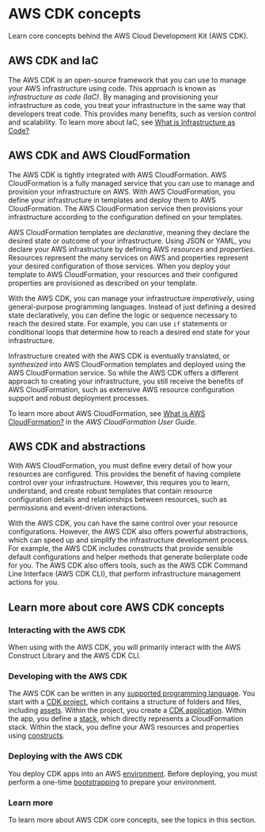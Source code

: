 # AWS CDK concepts<a name="core_concepts"></a>

Learn core concepts behind the AWS Cloud Development Kit \(AWS CDK\)\.

## AWS CDK and IaC<a name="concepts-iac"></a>

The AWS CDK is an open\-source framework that you can use to manage your AWS infrastructure using code\. This approach is known as *infrastructure as code \(IaC\)*\. By managing and provisioning your infrastructure as code, you treat your infrastructure in the same way that developers treat code\. This provides many benefits, such as version control and scalability\. To learn more about IaC, see [What is Infrastructure as Code?](https://aws.amazon.com/what-is/iac/)

## AWS CDK and AWS CloudFormation<a name="concepts-cfn"></a>

The AWS CDK is tightly integrated with AWS CloudFormation\. AWS CloudFormation is a fully managed service that you can use to manage and provision your infrastructure on AWS\. With AWS CloudFormation, you define your infrastructure in templates and deploy them to AWS CloudFormation\. The AWS CloudFormation service then provisions your infrastructure according to the configuration defined on your templates\.

AWS CloudFormation templates are *declarative*, meaning they declare the desired state or outcome of your infrastructure\. Using JSON or YAML, you declare your AWS infrastructure by defining AWS *resources* and *properties*\. Resources represent the many services on AWS and properties represent your desired configuration of those services\. When you deploy your template to AWS CloudFormation, your resources and their configured properties are provisioned as described on your template\.

With the AWS CDK, you can manage your infrastructure *imperatively*, using general\-purpose programming languages\. Instead of just defining a desired state declaratively, you can define the logic or sequence necessary to reach the desired state\. For example, you can use `if` statements or conditional loops that determine how to reach a desired end state for your infrastructure\.

Infrastructure created with the AWS CDK is eventually translated, or *synthesized* into AWS CloudFormation templates and deployed using the AWS CloudFormation service\. So while the AWS CDK offers a different approach to creating your infrastructure, you still receive the benefits of AWS CloudFormation, such as extensive AWS resource configuration support and robust deployment processes\.

To learn more about AWS CloudFormation, see [ What is AWS CloudFormation?](https://docs.aws.amazon.com/AWSCloudFormation/latest/UserGuide/Welcome.html) in the *AWS CloudFormation User Guide*\.

## AWS CDK and abstractions<a name="concepts-abstractions"></a>

With AWS CloudFormation, you must define every detail of how your resources are configured\. This provides the benefit of having complete control over your infrastructure\. However, this requires you to learn, understand, and create robust templates that contain resource configuration details and relationships between resources, such as permissions and event\-driven interactions\.

With the AWS CDK, you can have the same control over your resource configurations\. However, the AWS CDK also offers powerful abstractions, which can speed up and simplify the infrastructure development process\. For example, the AWS CDK includes constructs that provide sensible default configurations and helper methods that generate boilerplate code for you\. The AWS CDK also offers tools, such as the AWS CDK Command Line Interface \(AWS CDK CLI\), that perform infrastructure management actions for you\.

## Learn more about core AWS CDK concepts<a name="concepts-learn"></a>

### Interacting with the AWS CDK<a name="concepts-learn-interact"></a>

When using with the AWS CDK, you will primarily interact with the AWS Construct Library and the AWS CDK CLI\.

### Developing with the AWS CDK<a name="concepts-learn-develop"></a>

The AWS CDK can be written in any [supported programming language](languages.md)\. You start with a [CDK project](projects.md), which contains a structure of folders and files, including [assets](assets.md)\. Within the project, you create a [CDK application](apps.md)\. Within the app, you define a [stack](stacks.md), which directly represents a CloudFormation stack\. Within the stack, you define your AWS resources and properties using [constructs](constructs.md)\.

### Deploying with the AWS CDK<a name="concepts-learn-deploy"></a>

You deploy CDK apps into an AWS [environment](environments.md)\. Before deploying, you must perform a one\-time [bootstrapping](bootstrapping.md) to prepare your environment\.

### Learn more<a name="concepts-learn-more"></a>

To learn more about AWS CDK core concepts, see the topics in this section\.